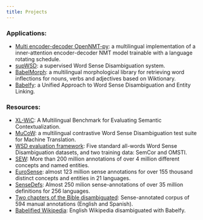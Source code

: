 ```yaml
---
title: Projects
---
```



### **Applications:** ###    
* [Multi encoder-decoder OpenNMT-py](https://github.com/Helsinki-NLP/OpenNMT-py/tree/att-brg): a multilingual implementation of a inner-attention encoder-decoder NMT model trainable with a language rotating schedule.
* [supWSD](https://supwsd.net/supwsd/): a supervised Word Sense Disambiguation system.
* [BabelMorph](https://github.com/raganato/BabelMorph): a multilingual morphological library for retrieving word inflections for nouns, verbs and adjectives based on Wiktionary.
* [Babelfy](http://babelfy.org/): a Unified Approach to Word Sense Disambiguation and Entity Linking.



### **Resources:** ###    
* [XL-WiC](https://pilehvar.github.io/xlwic/): A Multilingual Benchmark for Evaluating Semantic Contextualization.
* [MuCoW](https://github.com/Helsinki-NLP/MuCoW): a multilingual contrastive Word Sense Disambiguation test suite for Machine Translation.
* [WSD evaluation framework](http://lcl.uniroma1.it/wsdeval/): Five standard all-words Word Sense Disambiguation datasets, and two training data: SemCor and OMSTI.
* [SEW](http://lcl.uniroma1.it/sew/): More than 200 million annotations of over 4 million different concepts and named entities.
* [EuroSense](http://lcl.uniroma1.it/eurosense/): almost 123 million sense annotations for over 155 thousand distinct concepts and entities in 21 languages.
* [SenseDefs](http://lcl.uniroma1.it/disambiguated-glosses/): Almost 250 milion sense-annotations of over 35 million definitions for 256 languages.
* [Two chapters of the Bible disambiguated](https://raganato.github.io/lt4dh/index.html): Sense-annotated corpus of 594 manual annotations (English and Spanish).
* [Babelified Wikipedia](http://lcl.uniroma1.it/babelfied-wikipedia/): English Wikipedia disambiguated with Babelfy.
